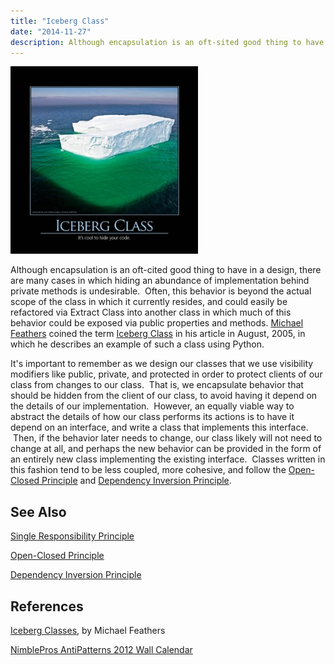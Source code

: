 ```yaml
---
title: "Iceberg Class"
date: "2014-11-27"
description: Although encapsulation is an oft-sited good thing to have in a design, there are many cases in which hiding an abundance of implementation behind private methods is undesirable.
---
```


![IcebergClass](images/IcebergClass-300x300.jpg)

Although encapsulation is an oft-cited good thing to have in a design, there are many cases in which hiding an abundance of implementation behind private methods is undesirable.  Often, this behavior is beyond the actual scope of the class in which it currently resides, and could easily be refactored via Extract Class into another class in which much of this behavior could be exposed via public properties and methods. [Michael Feathers](http://www.artima.com/weblogs/index.jsp?blogger=mfeathers) coined the term [Iceberg Class](http://www.artima.com/weblogs/viewpost.jsp?thread=125574) in his article in August, 2005, in which he describes an example of such a class using Python.

It's important to remember as we design our classes that we use visibility modifiers like public, private, and protected in order to protect clients of our class from changes to our class.  That is, we encapsulate behavior that should be hidden from the client of our class, to avoid having it depend on the details of our implementation.  However, an equally viable way to abstract the details of how our class performs its actions is to have it depend on an interface, and write a class that implements this interface.  Then, if the behavior later needs to change, our class likely will not need to change at all, and perhaps the new behavior can be provided in the form of an entirely new class implementing the existing interface.  Classes written in this fashion tend to be less coupled, more cohesive, and follow the [Open-Closed Principle](http://deviq.com/open-closed-principle) and [Dependency Inversion Principle](http://deviq.com/dependency-inversion-principle).

## See Also

[Single Responsibility Principle](http://deviq.com/single-responsibility-principle)

[Open-Closed Principle](http://deviq.com/open-closed-principle)

[Dependency Inversion Principle](http://deviq.com/dependency-inversion-principle)

## References

[Iceberg Classes](http://www.artima.com/weblogs/viewpost.jsp?thread=125574), by Michael Feathers

[NimblePros AntiPatterns 2012 Wall Calendar](http://nimblepros.com/products/software-craftsmanship-2012-calendar.aspx)
